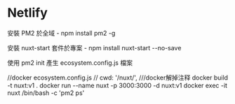 # Netlify

安裝 PM2 於全域 - npm install pm2 -g

安裝 nuxt-start 套件於專案 - npm install nuxt-start  --no-save

使用 pm2 init 產生 ecosystem.config.js 檔案

//docker 
ecosystem.config.js  // cwd: '/nuxt/',  ///docker解掉注释
docker build -t nuxt:v1 .
docker run --name nuxt -p 3000:3000 -d nuxt:v1
docker exec -it nuxt /bin/bash -c 'pm2 ps'